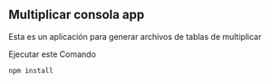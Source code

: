 ## Multiplicar consola app

Esta es un aplicación para generar archivos de tablas de 
multiplicar

Ejecutar este Comando

````
npm install

````